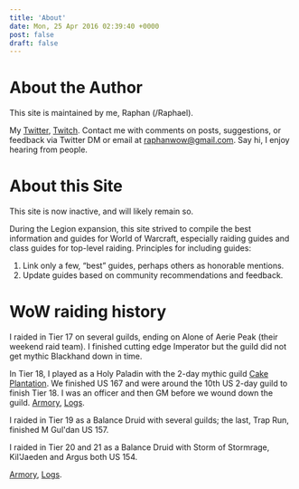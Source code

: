 ```yaml
---
title: 'About'
date: Mon, 25 Apr 2016 02:39:40 +0000
post: false
draft: false
---
```


About the Author
===================

This site is maintained by me, Raphan (/Raphael). 

My [Twitter](https://twitter.com/RaphanW), [Twitch](https://www.twitch.tv/raphan). Contact me with comments on posts, suggestions, or feedback via Twitter DM or email at [raphanwow@gmail.com](mailto:raphanwow@gmail.com). Say hi, I enjoy hearing from people.

About this Site
===============

This site is now inactive, and will likely remain so.

During the Legion expansion, this site strived to compile the best information and guides for World of Warcraft, especially raiding guides and class guides for top-level raiding. Principles for including guides:

1.  Link only a few, “best” guides, perhaps others as honorable mentions.
2.  Update guides based on community recommendations and feedback.

WoW raiding history
====================

I raided in Tier 17 on several guilds, ending on Alone of Aerie Peak (their weekend raid team). I finished cutting edge Imperator but the guild did not get mythic Blackhand down in time. 

In Tier 18, I played as a Holy Paladin with the 2-day mythic guild [Cake Plantation](http://www.wowprogress.com/guild/us/sargeras/Cake+Plantation/rating.tier18). We finished US 167 and were around the 10th US 2-day guild to finish Tier 18. I was an officer and then GM before we wound down the guild. [Armory](http://us.battle.net/wow/en/character/sargeras/Anphar/advanced), [Logs](https://www.warcraftlogs.com/rankings/character/9689427/latest#boss=0). 

I raided in Tier 19 as a Balance Druid with several guilds; the last, Trap Run, finished M Gul'dan US 157.  

I raided in Tier 20 and 21 as a Balance Druid with Storm of Stormrage, Kil'Jaeden and Argus both US 154.

[Armory](http://us.battle.net/wow/en/character/stormrage/raphkin/advanced), [Logs](https://www.warcraftlogs.com/rankings/character/18812919/latest/). 